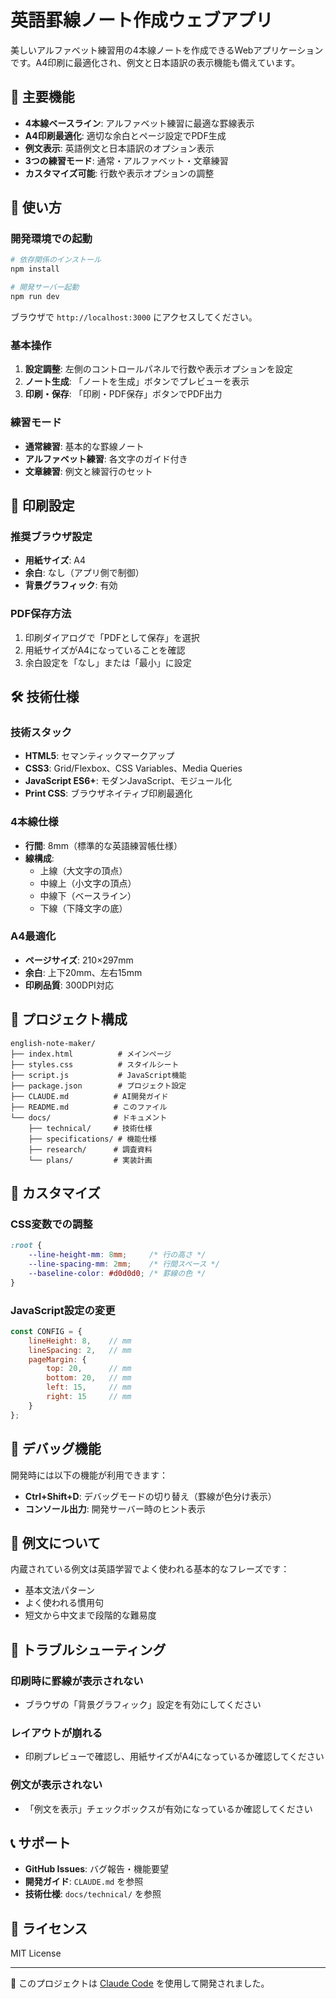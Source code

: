 # 英語罫線ノート作成ウェブアプリ

美しいアルファベット練習用の4本線ノートを作成できるWebアプリケーションです。A4印刷に最適化され、例文と日本語訳の表示機能も備えています。

## 🎯 主要機能

- **4本線ベースライン**: アルファベット練習に最適な罫線表示
- **A4印刷最適化**: 適切な余白とページ設定でPDF生成
- **例文表示**: 英語例文と日本語訳のオプション表示
- **3つの練習モード**: 通常・アルファベット・文章練習
- **カスタマイズ可能**: 行数や表示オプションの調整

## 🚀 使い方

### 開発環境での起動

```bash
# 依存関係のインストール
npm install

# 開発サーバー起動
npm run dev
```

ブラウザで `http://localhost:3000` にアクセスしてください。

### 基本操作

1. **設定調整**: 左側のコントロールパネルで行数や表示オプションを設定
2. **ノート生成**: 「ノートを生成」ボタンでプレビューを表示
3. **印刷・保存**: 「印刷・PDF保存」ボタンでPDF出力

### 練習モード

- **通常練習**: 基本的な罫線ノート
- **アルファベット練習**: 各文字のガイド付き
- **文章練習**: 例文と練習行のセット

## 📄 印刷設定

### 推奨ブラウザ設定

- **用紙サイズ**: A4
- **余白**: なし（アプリ側で制御）
- **背景グラフィック**: 有効

### PDF保存方法

1. 印刷ダイアログで「PDFとして保存」を選択
2. 用紙サイズがA4になっていることを確認
3. 余白設定を「なし」または「最小」に設定

## 🛠️ 技術仕様

### 技術スタック

- **HTML5**: セマンティックマークアップ
- **CSS3**: Grid/Flexbox、CSS Variables、Media Queries
- **JavaScript ES6+**: モダンJavaScript、モジュール化
- **Print CSS**: ブラウザネイティブ印刷最適化

### 4本線仕様

- **行間**: 8mm（標準的な英語練習帳仕様）
- **線構成**: 
  - 上線（大文字の頂点）
  - 中線上（小文字の頂点） 
  - 中線下（ベースライン）
  - 下線（下降文字の底）

### A4最適化

- **ページサイズ**: 210×297mm
- **余白**: 上下20mm、左右15mm
- **印刷品質**: 300DPI対応

## 📁 プロジェクト構成

```
english-note-maker/
├── index.html          # メインページ
├── styles.css          # スタイルシート
├── script.js           # JavaScript機能
├── package.json        # プロジェクト設定
├── CLAUDE.md          # AI開発ガイド
├── README.md          # このファイル
└── docs/              # ドキュメント
    ├── technical/     # 技術仕様
    ├── specifications/ # 機能仕様  
    ├── research/      # 調査資料
    └── plans/         # 実装計画
```

## 🎨 カスタマイズ

### CSS変数での調整

```css
:root {
    --line-height-mm: 8mm;     /* 行の高さ */
    --line-spacing-mm: 2mm;    /* 行間スペース */
    --baseline-color: #d0d0d0; /* 罫線の色 */
}
```

### JavaScript設定の変更

```javascript
const CONFIG = {
    lineHeight: 8,    // mm
    lineSpacing: 2,   // mm
    pageMargin: {
        top: 20,      // mm
        bottom: 20,   // mm
        left: 15,     // mm
        right: 15     // mm
    }
};
```

## 🐛 デバッグ機能

開発時には以下の機能が利用できます：

- **Ctrl+Shift+D**: デバッグモードの切り替え（罫線が色分け表示）
- **コンソール出力**: 開発サーバー時のヒント表示

## 📝 例文について

内蔵されている例文は英語学習でよく使われる基本的なフレーズです：

- 基本文法パターン
- よく使われる慣用句
- 短文から中文まで段階的な難易度

## 🔧 トラブルシューティング

### 印刷時に罫線が表示されない
- ブラウザの「背景グラフィック」設定を有効にしてください

### レイアウトが崩れる
- 印刷プレビューで確認し、用紙サイズがA4になっているか確認してください

### 例文が表示されない
- 「例文を表示」チェックボックスが有効になっているか確認してください

## 📞 サポート

- **GitHub Issues**: バグ報告・機能要望
- **開発ガイド**: `CLAUDE.md` を参照
- **技術仕様**: `docs/technical/` を参照

## 📜 ライセンス

MIT License

---

🤖 このプロジェクトは [Claude Code](https://claude.ai/code) を使用して開発されました。